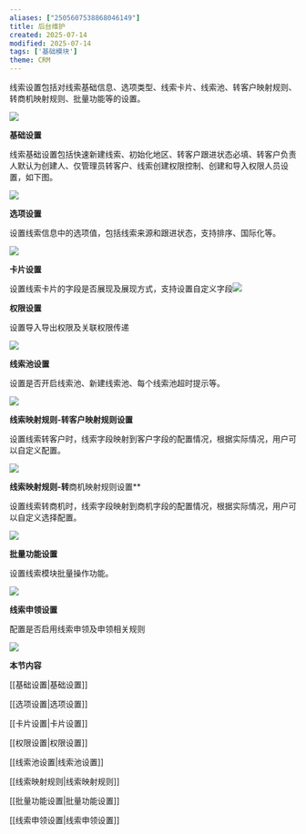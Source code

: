 ```yaml
---
aliases: ["2505607538868046149"]
title: 后台维护
created: 2025-07-14
modified: 2025-07-14
tags: ['基础模块']
theme: CRM
---
```


线索设置包括对线索基础信息、选项类型、线索卡片、线索池、转客户映射规则、转商机映射规则、批量功能等的设置。

![](a75cf0ee7aeaf511df734edbea92148b.jpg)

**基础设置**

线索基础设置包括快速新建线索、初始化地区、转客户跟进状态必填、转客户负责人默认为创建人、仅管理员转客户、线索创建权限控制、创建和导入权限人员设置，如下图。

![](89ded2ce90de133c3270d432f7bafbe8.jpg)

**选项设置**

设置线索信息中的选项值，包括线索来源和跟进状态，支持排序、国际化等。

![](0a3ee1a0cca27bf93e88538378f27ab3.jpg)

**卡片设置**

设置线索卡片的字段是否展现及展现方式，支持设置自定义字段![](7759caf630e01a10867c13ea25fa7086.jpg)

**权限设置**

设置导入导出权限及关联权限传递

![](084f3b508351b47b232f41851ab5af46.jpg)

**线索池设置**

设置是否开启线索池、新建线索池、每个线索池超时提示等。

![](939833f3942c4091febf8c1d349dc1f6.jpg)

**线索映射规则-转客户映射规则设置**

设置线索转客户时，线索字段映射到客户字段的配置情况，根据实际情况，用户可以自定义配置。

![](3226d95b19d97cf7fddda969c48116d2.jpg)

**线索映射规则-转**商机映射规则设置**

设置线索转商机时，线索字段映射到商机字段的配置情况，根据实际情况，用户可以自定义选择配置。

![](a9262e588daa063bc3a8c573d45160cd.jpg)

**批量功能设置**

设置线索模块批量操作功能。

![](ab38cf891fed8bbf410809dbea283b9a.jpg)

**线索申领设置**

配置是否启用线索申领及申领相关规则

![](32477b6c9c9d57a232f8f476829e263d.jpg)

**本节内容**

[[基础设置|基础设置]]

[[选项设置|选项设置]]

[[卡片设置|卡片设置]]

[[权限设置|权限设置]]

[[线索池设置|线索池设置]]

[[线索映射规则|线索映射规则]]

[[批量功能设置|批量功能设置]]

[[线索申领设置|线索申领设置]]